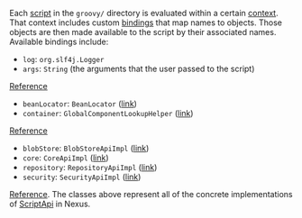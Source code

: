 Each [script](https://github.com/sonatype/nexus-public/blob/tag-3.3.1-01/components/nexus-script/src/main/java/org/sonatype/nexus/script/ScriptXO.groovy)
in the `groovy/` directory is evaluated within a certain
[context](https://docs.oracle.com/javase/8/docs/api/javax/script/ScriptContext.html).
That context includes custom [bindings](https://docs.oracle.com/javase/8/docs/api/javax/script/Bindings.html)
that map names to objects. Those objects are then made available to the script by their associated names.
Available bindings include:

* `log`: `org.slf4j.Logger`
* `args`: `String`  (the arguments that the user passed to the script)

[Reference](https://github.com/sonatype/nexus-public/blob/tag-3.3.1-01/plugins/nexus-script-plugin/src/main/java/org/sonatype/nexus/script/plugin/internal/rest/ScriptResource.groovy#L160)

* `beanLocator`: `BeanLocator` ([link](https://eclipse.org/sisu/docs/api/org.eclipse.sisu.inject/reference/org/eclipse/sisu/inject/BeanLocator.html))
* `container`: `GlobalComponentLookupHelper` ([link](https://github.com/sonatype/nexus-public/blob/tag-3.3.1-01/components/nexus-common/src/main/java/org/sonatype/nexus/common/app/GlobalComponentLookupHelper.java))

[Reference](https://github.com/sonatype/nexus-public/blob/tag-3.3.1-01/components/nexus-core/src/main/java/org/sonatype/nexus/internal/script/ScriptServiceImpl.java#L122)

* `blobStore`: `BlobStoreApiImpl` ([link](https://github.com/sonatype/nexus-public/blob/tag-3.3.1-01/components/nexus-core/src/main/java/org/sonatype/nexus/internal/provisioning/BlobStoreApiImpl.groovy))
* `core`: `CoreApiImpl` ([link](https://github.com/sonatype/nexus-public/blob/tag-3.3.1-01/components/nexus-core/src/main/java/org/sonatype/nexus/internal/provisioning/CoreApiImpl.groovy))
* `repository`: `RepositoryApiImpl` ([link](https://github.com/sonatype/nexus-public/blob/tag-3.3.1-01/plugins/nexus-script-plugin/src/main/java/org/sonatype/nexus/script/plugin/internal/provisioning/RepositoryApiImpl.groovy))
* `security`: `SecurityApiImpl` ([link](https://github.com/sonatype/nexus-public/blob/tag-3.3.1-01/components/nexus-security/src/main/java/org/sonatype/nexus/security/internal/SecurityApiImpl.groovy))

[Reference](https://github.com/sonatype/nexus-public/blob/tag-3.3.1-01/components/nexus-core/src/main/java/org/sonatype/nexus/internal/script/ScriptServiceImpl.java#L125).
The classes above represent all of the concrete implementations of
[ScriptApi](https://github.com/sonatype/nexus-public/blob/tag-3.3.1-01/components/nexus-common/src/main/java/org/sonatype/nexus/common/script/ScriptApi.java)
in Nexus.
